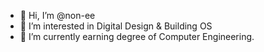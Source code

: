 - 👋 Hi, I’m @non-ee
- 👀 I’m interested in Digital Design & Building OS
- 🌱 I’m currently earning degree of Computer Engineering.

<!---
non-ee/non-ee is a ✨ special ✨ repository because its `README.md` (this file) appears on your GitHub profile.
You can click the Preview link to take a look at your changes.
--->
